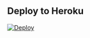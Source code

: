## Deploy to Heroku

[![Deploy](https://www.herokucdn.com/deploy/button.svg)](https://heroku.com/deploy?template=https://github.com/Achu2234/Heroku-Manga-DL-Bot)
